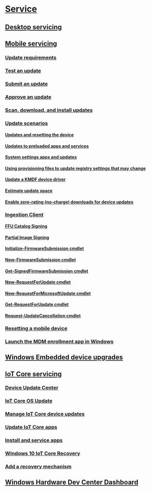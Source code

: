 # [Service](index.md)
## [Desktop servicing](desktop/resetting-the-pc.md)
## [Mobile servicing](mobile/index.md)
### [Update requirements](mobile/update-requirements.md)
### [Test an update](mobile/test-an-update.md)
### [Submit an update](mobile/submit-an-update.md)
### [Approve an update](mobile/approve-an-update.md)
### [Scan, download, and install updates](mobile/scan--download--and-install-updates.md)
### [Update scenarios](mobile/update-scenarios.md)
#### [Updates and resetting the device](mobile/updates-and-resetting-the-phone.md)
#### [Updates to preloaded apps and services](mobile/updates-to-preloaded-apps-and-services.md)
#### [System settings apps and updates](mobile/system-settings-apps-and-updates.md)
#### [Using provisioning files to update registry settings that may change](mobile/using-provisioning-files-to-update-registry-settings-that-may-change.md)
#### [Update a KMDF device driver](mobile/update-a-kmdf-device-driver.md)
#### [Estimate update space](mobile/estimate-update-space.md)
#### [Enable zero-rating (no-charge) downloads for device updates](mobile/enable-zero-rating--no-charge--downloads-for-device-updates.md)
### [Ingestion Client](mobile/ingestion-client-for-windows-phone.md)
#### [FFU Catalog Signing](mobile/ffu-catalog-signing.md)
#### [Partial Image Signing](mobile/partial-image-signing.md)
#### [Initialize-FirmwareSubmission cmdlet](mobile/initialize-firmwaresubmission-cmdlet.md)
#### [New-FirmwareSubmission cmdlet](mobile/new-firmwaresubmission-cmdlet.md)
#### [Get-SignedFirmwareSubmission cmdlet](mobile/get-signedfirmwaresubmission-cmdlet.md)
#### [New-RequestForUpdate cmdlet](mobile/new-requestforupdate-cmdlet.md)
#### [New-RequestForMicrosoftUpdate cmdlet](mobile/new-requestformicrosoftupdate-cmdlet.md)
#### [Get-RequestForUpdate cmdlet](mobile/get-requestforupdate-cmdlet.md)
#### [Request-UpdateCancellation cmdlet](mobile/request-updatecancellation.md)
### [Resetting a mobile device](mobile/resetting-the-phone.md)
### [Launch the MDM enrollment app in Windows](mobile/launch-the-mdm-enrollment-app-in-windows.md)
## [Windows Embedded device upgrades](mobile/upgrade-windows-embedded-devices-to-windows-10.md)

## [IoT Core servicing](iot/index.md)
### [Device Update Center](iot/using-device-update-center.md)
### [IoT Core OS Update](iot/iot-core-update.md)
### [Manage IoT Core device updates](iot/managing-iot-device-update.md)
### [Update IoT Core apps](iot/updating-iot-core-apps.md)
### [Install and service apps](iot/servicing-MSstore.md)
### [Windows 10 IoT Core Recovery](iot/recovery.md)
### [Add a recovery mechanism](iot/recovery-mechanism.md)

## [Windows Hardware Dev Center Dashboard](https://msdn.microsoft.com/library/windows/hardware/mt786455.aspx)